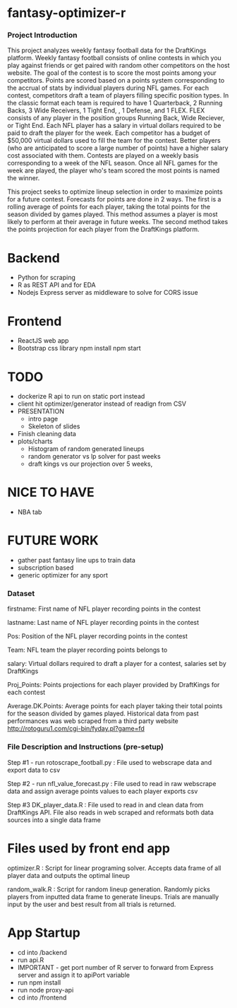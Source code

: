 # fantasy-optimizer-r

### Project Introduction
This project analyzes weekly fantasy football data for the DraftKings platform. Weekly fantasy football consists of online contests in which you play against friends or get paired with random other competitors on the host website. The goal of the contest is to score the most points among your competitors. Points are scored based on a points system corresponding to the accrual of stats by individual players during NFL games. For each contest, competitors draft a team of players filling specific position types. In the classic format each team is required to have 1 Quarterback, 2 Running Backs, 3 Wide Receivers, 1 Tight End, , 1 Defense, and 1 FLEX. FLEX consists of any player in the position groups Running Back, Wide Reciever, or Tight End. Each NFL player has a salary in virtual dollars required to be paid to draft the player for the week. Each competitor has a budget of $50,000 virtual dollars used to fill the team for the contest. Better players (who are anticipated to score a large number of points) have a higher salary cost associated with them. Contests are played on a weekly basis corresponding to a week of the NFL season. Once all NFL games for the week are played, the player who's team scored the most points is named the winner.

This project seeks to optimize lineup selection in order to maximize points for a future contest. Forecasts for points are done in 2 ways. The first is a rolling average of points for each player, taking the total points for the season divided by games played. This method assumes a player is most likely to perform at their average in future weeks. The second method takes the points projection for each player from the DraftKings platform. 

# Backend 
- Python for scraping
- R as REST API and for EDA
- Nodejs Express server as middleware to solve for CORS issue

# Frontend
- ReactJS web app
- Bootstrap css library
npm install
npm start

# TODO
- dockerize R api to run on static port instead
- client hit optimizer/generator instead of readign from CSV
- PRESENTATION
    - intro page
    - Skeleton of slides
- Finish cleaning data
- plots/charts
    - Histogram of random generated lineups
    - random generator vs lp solver for past weeks
    - draft kings vs our projection over 5 weeks,

# NICE TO HAVE
- NBA tab

# FUTURE WORK
- gather past fantasy line ups to train data
- subscription based
- generic optimizer for any sport

### Dataset

firstname: First name of NFL player recording points in the contest

lastname: Last name of NFL player recording points in the contest

Pos: Position of the NFL player recording points in the contest

Team: NFL team the player recording points belongs to

salary: Virtual dollars required to draft a player for a contest, salaries set by DraftKings

Proj_Points: Points projections for each player provided by DraftKings for each contest

Average.DK.Points: Average points for each player taking their total points for the season divided by games played. Historical data from past performances was web scraped from a third party website http://rotoguru1.com/cgi-bin/fyday.pl?game=fd

### File Description and Instructions (pre-setup)

Step #1 - run rotoscrape_football.py : File used to webscrape data and export data to csv

Step #2 - run nfl_value_forecast.py : File used to read in raw webscrape data and assign average points values to each player exports csv

Step #3 DK_player_data.R : File used to read in and clean data from DraftKings API. File also reads in web scraped and reformats both data sources into a single data frame


# Files used by front end app 
optimizer.R : Script for linear programing solver. Accepts data frame of all player data and outputs the optimal lineup

random_walk.R : Script for random lineup generation. Randomly picks players from inputted data frame to generate lineups. Trials are manually input by the user and best result from all trials is returned.

# App Startup
- cd into /backend
- run api.R
- IMPORTANT - get port number of R server to forward from Express server and assign it to apiPort variable
- run npm install
- run node proxy-api
- cd into /frontend

    

